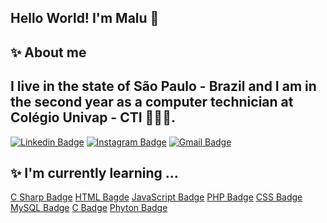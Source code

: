 ## Hello World! I'm Malu 👋


## ✨ About me 
## I live in the state of São Paulo - Brazil and I am in the second year as a computer technician at Colégio Univap - CTI 👩🏻‍💻.
[![Linkedin Badge](https://img.shields.io/badge/-LinkedIn-blue?style=flat-square&logo=Linkedin&logoColor=white&link=https://www.linkedin.com/in/maria-luiza-alves-da-silva-machado-4800231b5/)](https://www.linkedin.com/in/maria-luiza-alves-da-silva-machado-4800231b5/)
[![Instagram Badge](https://img.shields.io/badge/-instagram-%23E4405F.svg?&style=for-the-badge&logo=instagram&logoColor=white&link=https://www.instagram.com/submaria.jpeg/)](https://www.instagram.com/submaria.jpeg/)
[![Gmail Badge](https://img.shields.io/badge/-Gmail-c14438?style=flat-square&logo=Gmail&logoColor=white&link=mailto:marialuizaasm@gmail.com)](mailto:marialuizaasm@gmail.com)
 
 ## ✨ I'm currently learning ...
[C Sharp Badge](https://img.shields.io/badge/c%20sharp-%23239120.svg?&style=flat-square&logo=c%20sharp&logoColor=white"/)
[HTML Bagde](https://img.shields.io/badge/html-%23239120.svg?&style=flat-square&logo=html5&logoColor=white/)
[JavaScript Badge](https://img.shields.io/badge/javascript-%23F7DF1E.svg?&style=flat-square&logo=javascript&logoColor=black&labelColor=black/)
[PHP Badge](https://img.shields.io/badge/php-%23777BB4.svg?&style=for-the-badge&logo=php&logoColor=white/)
[CSS Badge](https://img.shields.io/badge/css3%20-%231572B6.svg?&style=for-the-badge&logo=css3&logoColor=white"/)
[MySQL Badge](https://img.shields.io/badge/mysql-%2300f.svg?&style=for-the-badge&logo=mysql&logoColor=white/)
[C Badge](https://img.shields.io/badge/c%20-%2300599C.svg?&style=for-the-badge&logo=c&logoColor=white/)
[Phyton Badge](https://img.shields.io/badge/python-%233776AB.svg?&style=flat-square&logo=python&logoColor=white/)

